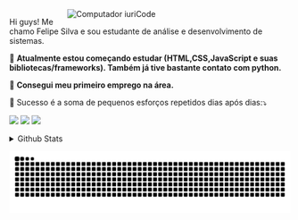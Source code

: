 <img src="https://raw.githubusercontent.com/MicaelliMedeiros/micaellimedeiros/master/image/computer-illustration.png" min-width="400px" max-width="400px" width="400px" align="right" alt="Computador iuriCode">

<p align="left"> 
  Hi guys! Me chamo Felipe Silva e sou estudante de análise e desenvolvimento de sistemas. 
</p>

<p align="left">
  🦄 <strong>Atualmente estou começando estudar (HTML,CSS,JavaScript e suas bibliotecas/frameworks). Também já tive bastante contato com python.</strong>
</p>

<p align="left">
  💼  <strong> Consegui meu primeiro emprego na área.</strong>
</p>

<p align="left">
  💌 Sucesso é a soma de pequenos esforços repetidos dias após dias:⤵️
</p>

<p align="left">
  <a href="felipe.profissionalti@gmail.com" alt="Gmail">
  <img src="https://img.shields.io/badge/-Gmail-FF0000?style=flat-square&labelColor=FF0000&logo=gmail&logoColor=white&link=LINK-DO-SEU-EMAIL" /></a>

  <a href="https://www.linkedin.com/in/felipe-silva-575531203/" alt="Linkedin">
  <img src="https://img.shields.io/badge/-Linkedin-0e76a8?style=flat-square&logo=Linkedin&logoColor=white&link=https://www.linkedin.com/in/felipe-silva-575531203/" /></a>

  <a href="#" alt="WhatsApp">
  <img src="https://img.shields.io/badge/-WhatsApp-25d366?style=flat-square&labelColor=25d366&logo=whatsapp&logoColor=white&link=API-DO-SEU-WHATSAPP"/></a>

  
  <details>
  <summary>Github Stats</summary>
<div>
  <a href="https://github.com/Felipe305">
  <img height="180em" src="https://github-readme-stats-eight-theta.vercel.app/api?username=Felipe305&show_icons=true&theme=tokyonight&include_all_commits=true&count_private=true"/>
  <img height="180em" src="https://github-readme-stats-eight-theta.vercel.app/api/top-langs/?username=Felipe305&layout=compact&langs_count=8&theme=tokyonight"/>
<div>
</details>
  
     
  
 ![Snake animation](https://github.com/Felipe305/Felipe305/blob/output/github-contribution-grid-snake.svg)
  
</div>
